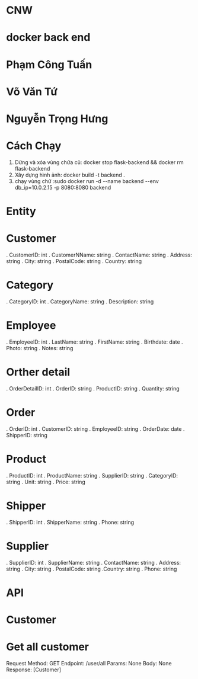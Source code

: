 # CNW
# docker back end
# Phạm Công Tuấn
# Võ Văn Tứ
# Nguyễn Trọng Hưng
# Cách Chạy 
1. Dừng và xóa vùng chứa cũ: docker stop flask-backend && docker rm flask-backend
2. Xây dựng hình ảnh: docker build -t backend .
3. chạy vùng chứ :sudo docker run -d --name backend --env db_ip=10.0.2.15 -p 8080:8080 backend
# Entity
# Customer
. CustomerID: int
. CustomerNName: string
. ContactName: string
. Address: string
. City: string
. PostalCode: string
. Country: string
# Category
. CategoryID: int
. CategoryName: string
. Description: string
# Employee
. EmployeeID: int
. LastName: string
. FirstName: string
. Birthdate: date
. Photo: string
. Notes: string
# Orther detail
. OrderDetailID: int
. OrderID: string
. ProductID: string
. Quantity: string
# Order
. OrderID: int
. CustomerID: string
. EmployeeID: string
. OrderDate: date
. ShipperID: string
# Product
. ProductID: int
. ProductName: string
. SupplierID: string
. CategoryID: string
. Unit: string
. Price: string
# Shipper
. ShipperID: int
. ShipperName: string
. Phone: string
# Supplier
. SupplierID: int
. SupplierName: string
. ContactName: string
. Address: string
. City: string
. PostalCode: string
.Country: string
. Phone: string
# API
# Customer
# Get all customer
Request
Method: GET
Endpoint: /user/all
Params: None
Body: None
Response: [Customer]
